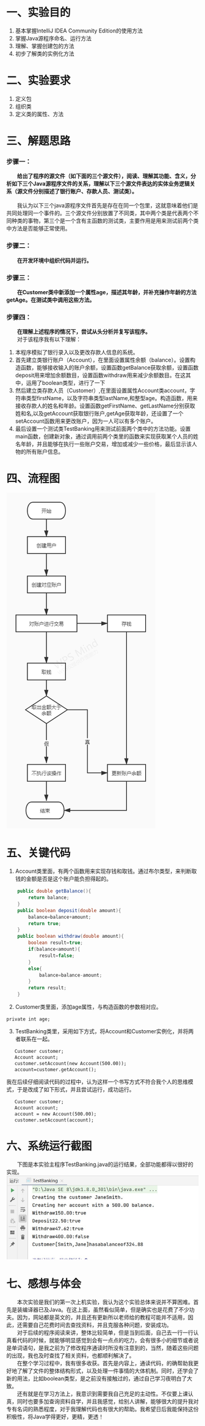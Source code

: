# 一、实验目的
1. 基本掌握IntelliJ IDEA Community Edition的使用方法
2. 掌握Java源程序命名、运行方法
3. 理解、掌握创建包的方法
4. 初步了解类的实例化方法
# 二、实验要求
1. 定义包
2. 组织类
3. 定义类的属性、方法
# 三、解题思路
### **步骤一**：
&emsp;&emsp;**给出了程序的源文件（如下面的三个源文件），阅读、理解其功能、含义，分析如下三个Java源程序文件的关系，理解以下三个源文件表达的实体业务逻辑关系（源文件分别描述了银行账户、存款人员、测试类）。**
<br><br>&emsp;&emsp;我认为以下三个java源程序文件首先是存在在同一个包里，这就意味着他们是共同处理同一个事件的。三个源文件分别放置了不同类，其中两个类是代表两个不同种类的事物，第三个是一个含有主函数的测试类，主要作用是用来测试前两个类中方法是否能够正常使用。
### **步骤二**：
&emsp;&emsp;**在开发环境中组织代码并运行。**
### **步骤三**：
&emsp;&emsp;**在Customer类中新添加一个属性age，描述其年龄，并补充操作年龄的方法getAge。在测试类中调用这些方法。**
### **步骤四**：
&emsp;&emsp;**在理解上述程序的情况下，尝试从头分析并复写该程序。**
<br>&emsp;&emsp;对于该程序我有以下理解：
1. 本程序模拟了银行录入以及更改存款人信息的系统。
2. 首先建立类银行账户（Account），在里面设置属性余额（balance）。设置构造函数，能够接收输入的账户余额，设置函数getBalance获取余额，设置函数deposit用来增加余额数目，设置函数withdraw用来减少余额数目。在这其中，运用了boolean类型，进行了一下
3. 然后建立类存款人员（Customer）,在里面设置属性Account类account，字符串类型firstName，以及字符串类型lastName,和整型age。构造函数，用来接收存款人的姓名和年龄。设置函数getFirstName、getLastName分别获取姓和名,以及getAccount获取银行账户,getAge获取年龄，还设置了一个setAccount函数用来更改账户，因为一人可以有多个账户。
4. 最后设置一个测试类TestBanking用来测试前面两个类中的方法功能。设置main函数，创建新对象，通过调用前两个类里的函数来实现获取某个人员的姓名年龄，并且能够在执行一些账户交易，增加或减少一些价格，最后显示该人物的所有账户信息。
# 四、流程图

![avatar](https://github.com/Minomeis/Experiment01/blob/master/img/liucheng.jpg)
# 五、关键代码
1. Account类里面，有两个函数用来实现存钱和取钱。通过布尔类型，来判断取钱的金额是否是这个账户能负担得起的。
```java 
    public double getBalance(){
        return balance;
    }
    public boolean deposit(double amount){
        balance=balance+amount;
        return true;
    }
    public boolean withdraw(double amount){
        boolean result=true;
        if(balance<amount){
            result=false;
        }
        else{
            balance=balance-amount;
        }
        return result;
    }
```
2. Customer类里面，添加age属性，与构造函数的参数相对应。
```
private int age;
```
3. TestBanking类里，采用如下方式，将Account和Customer实例化，并将两者联系在一起。
 ```
    Customer customer;
    Account account;
    customer.setAccount(new Account(500.00));
    account=customer.getAccount();
 ```
我在后续仔细阅读代码的过程中，认为这样一个书写方式不符合我个人的思维模式，于是改成了如下形式，并且尝试运行，成功运行。

 ```
    Customer customer;
    Account account;
    account = new Account(500.00);
    customer.setAccount(account);
 ```
# 六、系统运行截图
&emsp;&emsp;下图是本实验主程序TestBanking.java的运行结果，全部功能都得以很好的实现。
![avatar](https://github.com/Minomeis/Experiment01/blob/master/img/001.jpg)

# 七、感想与体会
&emsp;&emsp;本次实验是我们的第一次上机实验，我认为这个实验总体来说并不算困难。首先是装编译器已及Java。在这上面，虽然看似简单，但是确实也是花费了不少功夫。因为，网站都是英文的，并且还有更新所以老师给的教程可能并不适用，因此，还需要自己花费时间去查找资料，并且克服各种问题，安装成功。
<br>&emsp;&emsp;对于后续的程序阅读来讲，整体比较简单，但是当到后面，自己去一行一行认真看代码的时候，就能够明显感觉到会有一点点的吃力，会有很多小的细节或者说是单词语句，是我之前为了修改程序通读时所没有注意到的，当然，随着这些问题的出现，我也及时查找了相关资料，也都顺利解决了。
<br>&emsp;&emsp;在整个学习过程中，我有很多收获。首先是内容上，通读代码，的确帮助我更好地了解了文件的整体结构形式，以及处理一件事情的大体机制。同时，还学会了新的用法，比如boolean类型，是之前没有接触过的，通过自己学习夜明白了大致。
<br>&emsp;&emsp;还有就是在学习方法上，我意识到需要我自己充足的主动性。不仅要上课认真，同时也要多加查询资料自学，并且我感觉，给别人讲解，能够很大的提升我对专有名词的熟悉程度，对于我理解代码也有很大的帮助。我希望日后我能保持这份积极性，将Java学得更好，更精，更透！